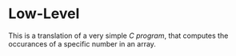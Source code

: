 # Low-Level
This is a translation of a very simple *C program*, that computes the occurances of a specific number  in an array.

